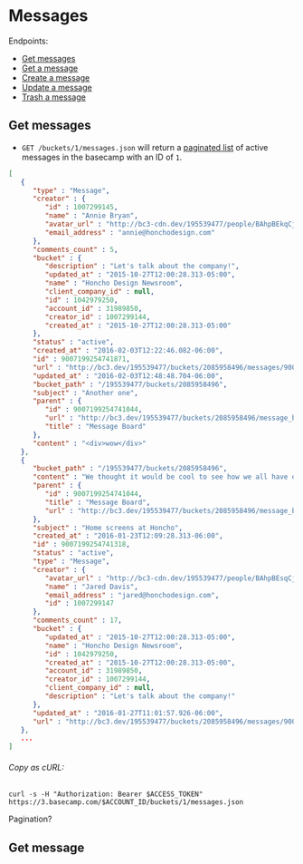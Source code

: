 Messages
========

Endpoints:

- [Get messages](#get-messages)
- [Get a message](#get-a-message)
- [Create a message](#create-a-message)
- [Update a message](#update-a-message)
- [Trash a message](#trash-a-message)

Get messages
------------

* `GET /buckets/1/messages.json` will return a [paginated list][1] of active messages in the basecamp with an ID of `1`.

``` json
[
   {
      "type" : "Message",
      "creator" : {
         "id" : 1007299145,
         "name" : "Annie Bryan",
         "avatar_url" : "http://bc3-cdn.dev/195539477/people/BAhpBEkqCjw=--7e8e5d9e90e4898faee5f69e72def9e58da85fbe/avatar-64-x4",
         "email_address" : "annie@honchodesign.com"
      },
      "comments_count" : 5,
      "bucket" : {
         "description" : "Let's talk about the company!",
         "updated_at" : "2015-10-27T12:00:28.313-05:00",
         "name" : "Honcho Design Newsroom",
         "client_company_id" : null,
         "id" : 1042979250,
         "account_id" : 31989850,
         "creator_id" : 1007299144,
         "created_at" : "2015-10-27T12:00:28.313-05:00"
      },
      "status" : "active",
      "created_at" : "2016-02-03T12:22:46.082-06:00",
      "id" : 9007199254741871,
      "url" : "http://bc3.dev/195539477/buckets/2085958496/messages/9007199254741871",
      "updated_at" : "2016-02-03T12:48:48.704-06:00",
      "bucket_path" : "/195539477/buckets/2085958496",
      "subject" : "Another one",
      "parent" : {
         "id" : 9007199254741044,
         "url" : "http://bc3.dev/195539477/buckets/2085958496/message_boards/9007199254741044",
         "title" : "Message Board"
      },
      "content" : "<div>wow</div>"
   },
   {
      "bucket_path" : "/195539477/buckets/2085958496",
      "content" : "We thought it would be cool to see how we all have our home screens on our phones organized. Please add your homescreen if you'd like me to include it in a blog post this Friday. Thanks!",
      "parent" : {
         "id" : 9007199254741044,
         "title" : "Message Board",
         "url" : "http://bc3.dev/195539477/buckets/2085958496/message_boards/9007199254741044"
      },
      "subject" : "Home screens at Honcho",
      "created_at" : "2016-01-23T12:09:28.313-06:00",
      "id" : 9007199254741318,
      "status" : "active",
      "type" : "Message",
      "creator" : {
         "avatar_url" : "http://bc3-cdn.dev/195539477/people/BAhpBEsqCjw=--628b01c4d4d8909d3ef57844195aeaa302338966/avatar-64-x4",
         "name" : "Jared Davis",
         "email_address" : "jared@honchodesign.com",
         "id" : 1007299147
      },
      "comments_count" : 17,
      "bucket" : {
         "updated_at" : "2015-10-27T12:00:28.313-05:00",
         "name" : "Honcho Design Newsroom",
         "id" : 1042979250,
         "created_at" : "2015-10-27T12:00:28.313-05:00",
         "account_id" : 31989850,
         "creator_id" : 1007299144,
         "client_company_id" : null,
         "description" : "Let's talk about the company!"
      },
      "updated_at" : "2016-01-27T11:01:57.926-06:00",
      "url" : "http://bc3.dev/195539477/buckets/2085958496/messages/9007199254741318"
   },
   ...
]
```

###### Copy as cURL:

``` shell
curl -s -H "Authorization: Bearer $ACCESS_TOKEN" https://3.basecamp.com/$ACCOUNT_ID/buckets/1/messages.json
```

Pagination?

Get message
-----------

[1]: https://github.com/basecamp/bc3-api/blob/master/README.md#pagination
